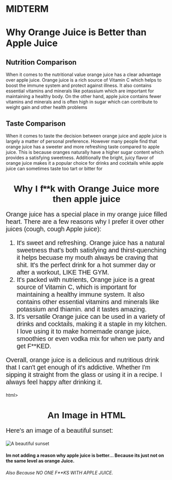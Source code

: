# MIDTERM

<!DOCTYPE html>
<html>
  </head>
  <body>
    <h1>Why Orange Juice is Better than Apple Juice</h1>
    <h2>Nutrition Comparison</h2>
    <p>When it comes to the nutritional value orange juice has a clear advantage over apple juice. Orange juice is a rich source of Vitamin C which helps to boost the immune system and protect against illness. It also contains essential vitamins and minerals like potassium which are important for maintaining a healthy body. On the other hand, apple juice contains fewer vitamins and minerals and is often high in sugar which can contribute to weight gain and other health problems</p>
    <h2>Taste Comparison</h2>
    <p>When it comes to taste the decision between orange juice and apple juice is largely a matter of personal preference. However many people find that orange juice has a sweeter and more refreshing taste compared to apple juice. This is because oranges naturally have a higher sugar content which provides a satisfying sweetness. Additionally the bright, juicy flavor of orange juice makes it a popular choice for drinks and cocktails while apple juice can sometimes taste too tart or bitter for
      
       
  </head>
  <body>
    <h1 style="font-family: sans-serif; text-align: center;">Why I f**k with Orange Juice more then apple juice</h1>
    <p style="font-family: sans-serif; font-size: 20px;">Orange juice has a special place in my orange juice filled heart. There are a few reasons why I prefer it over other juices (cough, cough Apple juice):</p>
    <ol style="font-family: sans-serif; font-size: 20px;">
      <li>It's sweet and refreshing. Orange juice has a natural sweetness that's both satisfying and thirst-quenching it helps becuase my mouth always be craving that shit. It's the perfect drink for a hot summer day or after a workout, LIKE THE GYM.</li>
      <li>It's packed with nutrients, Orange juice is a great source of Vitamin C, which is important for maintaining a healthy immune system. It also contains other essential vitamins and minerals like potassium and thiamin. and it tastes amazing.</li>
      <li>It's versatile Orange juice can be used in a variety of drinks and cocktails, making it a staple in my kitchen. I love using it to make homemade orange juice, smoothies or even vodka mix for when we party and get F**KED.</li>
    </ol>
    <p style="font-family: sans-serif; font-size: 20px;">Overall, orange juice is a delicious and nutritious drink that I can't get enough of it's addictive. Whether I'm sipping it straight from the glass or using it in a recipe. I always feel happy after drinking it.</p>
  </body>
</html>
<head>
  html>
  <head>
    <title>An Image in HTML</title>
  </head>
  <body>
    <h1 style="font-family: sans-serif; text-align: center;">An Image in HTML</h1>
    <p style="font-family: sans-serif; font-size: 20px;">Here's an image of a beautiful sunset:</p>
    <img src="https://via.placeholder.com/150" alt="A beautiful sunset">
  </body>
</html>
  <h4>Im not adding a reason why apple juice is better... Because its just not on the same level as orange Juice.</h4>
  <h6>Also Because NO ONE F**KS WITH APPLE JUICE.</h6>
 
